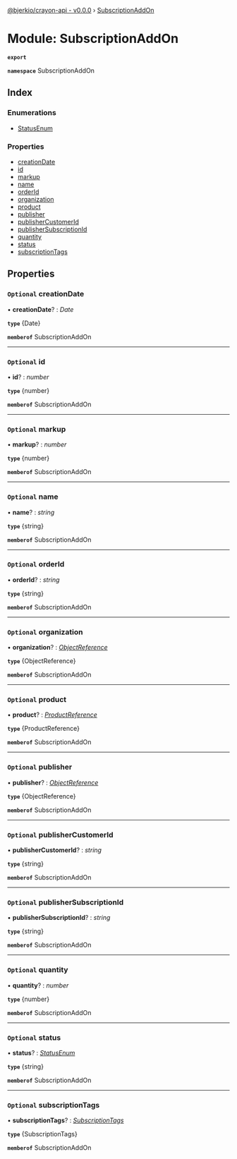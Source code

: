 [@bjerkio/crayon-api - v0.0.0](../README.md) › [SubscriptionAddOn](subscriptionaddon.md)

# Module: SubscriptionAddOn

**`export`** 

**`namespace`** SubscriptionAddOn

## Index

### Enumerations

* [StatusEnum](../enums/subscriptionaddon.statusenum.md)

### Properties

* [creationDate](subscriptionaddon.md#optional-creationdate)
* [id](subscriptionaddon.md#optional-id)
* [markup](subscriptionaddon.md#optional-markup)
* [name](subscriptionaddon.md#optional-name)
* [orderId](subscriptionaddon.md#optional-orderid)
* [organization](subscriptionaddon.md#optional-organization)
* [product](subscriptionaddon.md#optional-product)
* [publisher](subscriptionaddon.md#optional-publisher)
* [publisherCustomerId](subscriptionaddon.md#optional-publishercustomerid)
* [publisherSubscriptionId](subscriptionaddon.md#optional-publishersubscriptionid)
* [quantity](subscriptionaddon.md#optional-quantity)
* [status](subscriptionaddon.md#optional-status)
* [subscriptionTags](subscriptionaddon.md#optional-subscriptiontags)

## Properties

### `Optional` creationDate

• **creationDate**? : *Date*

**`type`** {Date}

**`memberof`** SubscriptionAddOn

___

### `Optional` id

• **id**? : *number*

**`type`** {number}

**`memberof`** SubscriptionAddOn

___

### `Optional` markup

• **markup**? : *number*

**`type`** {number}

**`memberof`** SubscriptionAddOn

___

### `Optional` name

• **name**? : *string*

**`type`** {string}

**`memberof`** SubscriptionAddOn

___

### `Optional` orderId

• **orderId**? : *string*

**`type`** {string}

**`memberof`** SubscriptionAddOn

___

### `Optional` organization

• **organization**? : *[ObjectReference](../interfaces/objectreference.md)*

**`type`** {ObjectReference}

**`memberof`** SubscriptionAddOn

___

### `Optional` product

• **product**? : *[ProductReference](../interfaces/productreference.md)*

**`type`** {ProductReference}

**`memberof`** SubscriptionAddOn

___

### `Optional` publisher

• **publisher**? : *[ObjectReference](../interfaces/objectreference.md)*

**`type`** {ObjectReference}

**`memberof`** SubscriptionAddOn

___

### `Optional` publisherCustomerId

• **publisherCustomerId**? : *string*

**`type`** {string}

**`memberof`** SubscriptionAddOn

___

### `Optional` publisherSubscriptionId

• **publisherSubscriptionId**? : *string*

**`type`** {string}

**`memberof`** SubscriptionAddOn

___

### `Optional` quantity

• **quantity**? : *number*

**`type`** {number}

**`memberof`** SubscriptionAddOn

___

### `Optional` status

• **status**? : *[StatusEnum](../enums/subscriptionaddon.statusenum.md)*

**`type`** {string}

**`memberof`** SubscriptionAddOn

___

### `Optional` subscriptionTags

• **subscriptionTags**? : *[SubscriptionTags](../interfaces/subscriptiontags.md)*

**`type`** {SubscriptionTags}

**`memberof`** SubscriptionAddOn
